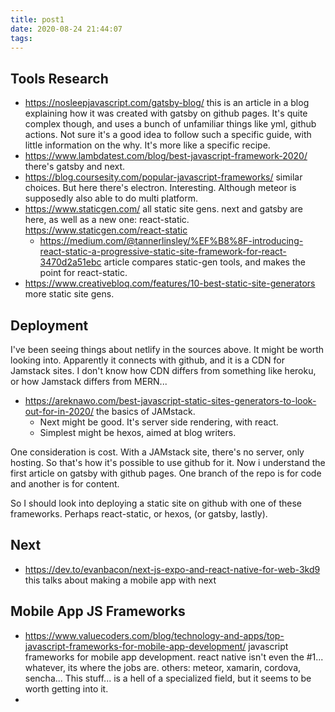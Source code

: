 ```yaml
---
title: post1
date: 2020-08-24 21:44:07
tags:
---
```




## Tools Research

- https://nosleepjavascript.com/gatsby-blog/ this is an article in a blog explaining how it was created with gatsby on github pages. It's quite complex though, and uses a bunch of unfamiliar things like yml, github actions. Not sure it's a good idea to follow such a specific guide, with little information on the why. It's more like a specific recipe.
- https://www.lambdatest.com/blog/best-javascript-framework-2020/ there's gatsby and next.
- https://blog.coursesity.com/popular-javascript-frameworks/ similar choices. But here there's electron. Interesting. Although meteor is supposedly also able to do multi platform.
- https://www.staticgen.com/ all static site gens. next and gatsby are here, as well as a new one: react-static. https://www.staticgen.com/react-static
  - https://medium.com/@tannerlinsley/%EF%B8%8F-introducing-react-static-a-progressive-static-site-framework-for-react-3470d2a51ebc article compares static-gen tools, and makes the point for react-static.
- https://www.creativebloq.com/features/10-best-static-site-generators more static site gens. 

## Deployment

I've been seeing things about netlify in the sources above. It might be worth looking into. Apparently it connects with github, and it is a CDN for Jamstack sites. I don't know how CDN differs from something like heroku, or how Jamstack differs from MERN...

- https://areknawo.com/best-javascript-static-sites-generators-to-look-out-for-in-2020/ the basics of JAMstack. 
  - Next might be good. It's server side rendering, with react.
  - Simplest might be hexos, aimed at blog writers.

One consideration is cost. With a JAMstack site, there's no server, only hosting. So that's how it's possible to use github for it. Now i understand the first article on gatsby with github pages. One branch of the repo is for code and another is for content.

So I should look into deploying a static site on github with one of these frameworks. Perhaps react-static, or hexos, (or gatsby, lastly).



## Next

- https://dev.to/evanbacon/next-js-expo-and-react-native-for-web-3kd9 this talks about making a mobile app with next

## Mobile App JS Frameworks

- https://www.valuecoders.com/blog/technology-and-apps/top-javascript-frameworks-for-mobile-app-development/ javascript frameworks for mobile app development. react native isn't even the #1... whatever,  its where the jobs are. others: meteor, xamarin, cordova, sencha... This stuff... is a hell of a specialized field, but it seems to be worth getting into it.
- 